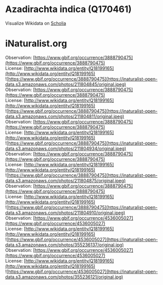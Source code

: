 
Azadirachta indica (Q170461)
============================
  
Visualize Wikidata on [Scholia](https://scholia.toolforge.org/taxon/Q170461)
# iNaturalist.org
  
Observation: [https://www.gbif.org/occurrence/3888790475](https://www.gbif.org/occurrence/3888790475)  
License: [http://www.wikidata.org/entity/Q18199165](http://www.wikidata.org/entity/Q18199165)  
![https://www.gbif.org/occurrence/3888790475](https://inaturalist-open-data.s3.amazonaws.com/photos/211804845/original.jpeg)  
Observation: [https://www.gbif.org/occurrence/3888790475](https://www.gbif.org/occurrence/3888790475)  
License: [http://www.wikidata.org/entity/Q18199165](http://www.wikidata.org/entity/Q18199165)  
![https://www.gbif.org/occurrence/3888790475](https://inaturalist-open-data.s3.amazonaws.com/photos/211804811/original.jpeg)  
Observation: [https://www.gbif.org/occurrence/3888790475](https://www.gbif.org/occurrence/3888790475)  
License: [http://www.wikidata.org/entity/Q18199165](http://www.wikidata.org/entity/Q18199165)  
![https://www.gbif.org/occurrence/3888790475](https://inaturalist-open-data.s3.amazonaws.com/photos/211804934/original.jpeg)  
Observation: [https://www.gbif.org/occurrence/3888790475](https://www.gbif.org/occurrence/3888790475)  
License: [http://www.wikidata.org/entity/Q18199165](http://www.wikidata.org/entity/Q18199165)  
![https://www.gbif.org/occurrence/3888790475](https://inaturalist-open-data.s3.amazonaws.com/photos/211804875/original.jpeg)  
Observation: [https://www.gbif.org/occurrence/3888790475](https://www.gbif.org/occurrence/3888790475)  
License: [http://www.wikidata.org/entity/Q18199165](http://www.wikidata.org/entity/Q18199165)  
![https://www.gbif.org/occurrence/3888790475](https://inaturalist-open-data.s3.amazonaws.com/photos/211804910/original.jpeg)  
Observation: [https://www.gbif.org/occurrence/4536005027](https://www.gbif.org/occurrence/4536005027)  
License: [http://www.wikidata.org/entity/Q18199165](http://www.wikidata.org/entity/Q18199165)  
![https://www.gbif.org/occurrence/4536005027](https://inaturalist-open-data.s3.amazonaws.com/photos/355236137/original.jpg)  
Observation: [https://www.gbif.org/occurrence/4536005027](https://www.gbif.org/occurrence/4536005027)  
License: [http://www.wikidata.org/entity/Q18199165](http://www.wikidata.org/entity/Q18199165)  
![https://www.gbif.org/occurrence/4536005027](https://inaturalist-open-data.s3.amazonaws.com/photos/355236121/original.jpg)